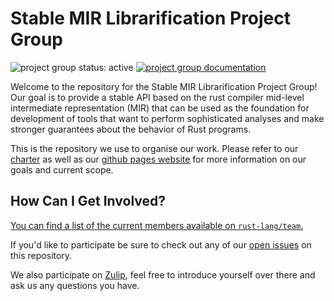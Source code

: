 # Stable MIR Librarification Project Group

<!--
 Status badge advertising the project as being actively worked on. When the
 project has finished be sure to replace the active badge with a badge
 like: https://img.shields.io/badge/status-archived-grey.svg
-->
![project group status: active](https://img.shields.io/badge/status-active-brightgreen.svg)
[![project group documentation](https://img.shields.io/badge/MDBook-View%20Documentation-blue)][gh-pages]


<!--
 Provide a short introduction about your project group. Make sure to include any
 relevant links to information about your group.
-->

Welcome to the repository for the Stable MIR Librarification Project Group! Our goal is to provide a stable
API based on the rust compiler mid-level intermediate representation (MIR) that can be used as the foundation
for development of tools that want to perform sophisticated analyses and make stronger guarantees about the
behavior of Rust programs.


This is the repository we use to organise our work. Please refer to our [charter] as well
as our [github pages website][gh-pages] for more information on our goals and
current scope.

[charter]: ./CHARTER.md
[gh-pages]: https://rust-lang.github.io/project-stable-mir


## How Can I Get Involved?


[You can find a list of the current members available
on `rust-lang/team`.][team-toml]

If you'd like to participate be sure to check out any of our [open issues] on this
repository.

We also participate on [Zulip][chat-link], feel free to introduce
yourself over there and ask us any questions you have.


[open issues]: https://github.com/rust-lang/project-stable-mir/issues
[chat-link]: https://rust-lang.zulipchat.com/#narrow/stream/320896-project-stable-mir
[team-toml]: https://github.com/rust-lang/team/blob/master/teams/project-stable-mir.toml

